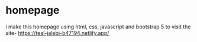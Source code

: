 # homepage
i make this homepage using html, css, javascript and bootstrap 5
to visit the site-
https://teal-jalebi-b47194.netlify.app/
